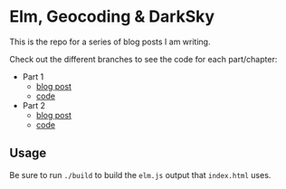 # Elm, Geocoding & DarkSky
This is the repo for a series of blog posts I am writing.

Check out the different branches to see the code for each part/chapter:

* Part 1
  * [blog post](https://robertwpearce.com/blog/elm-geocoding-and-darksky-pt-1-setup-elm-and-proxy-servers.html)
  * [code](https://github.com/rpearce/elm-geocoding-darksky/tree/pt-1)
* Part 2
  * [blog post](https://robertwpearce.com/blog/elm-geocoding-and-darksky-pt-2-geocoding-an-address.html)
  * [code](https://github.com/rpearce/elm-geocoding-darksky/tree/pt-2)

## Usage
Be sure to run `./build` to build the `elm.js` output that `index.html` uses.
